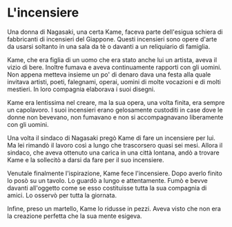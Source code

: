 # L'incensiere

Una donna di Nagasaki, una certa Kame, faceva parte dell'esigua schiera di fabbricanti di incensieri del Giappone. Questi incensieri sono opere d'arte da usarsi soltanto in una sala da tè o davanti a un reliquiario di famiglia.

Kame, che era figlia di un uomo che era stato anche lui un artista, aveva il vizio di bere. Inoltre fumava e aveva continuamente rapporti con gli uomini. Non appena metteva insieme un po' di denaro dava una festa alla quale invitava artisti, poeti, falegnami, operai, uomini di molte vocazioni e di molti mestieri. In loro compagnia elaborava i suoi disegni.

Kame era lentissima nel creare, ma la sua opera, una volta finita, era sempre un capolavoro. I suoi incensieri erano gelosamente custoditi in case dove le donne non bevevano, non fumavano e non si accompagnavano liberamente con gli uomini.

Una volta il sindaco di Nagasaki pregò Kame di fare un incensiere per lui. Ma lei rimandò il lavoro così a lungo che trascorsero quasi sei mesi. Allora il sindaco, che aveva ottenuto una carica in una città lontana, andò a trovare Kame e la sollecitò a darsi da fare per il suo incensiere.

Venutale finalmente l'ispirazione, Kame fece l'incensiere. Dopo averlo finito lo posò su un tavolo. Lo guardò a lungo e attentamente. Fumò e bevve davanti all'oggetto come se esso costituisse tutta la sua compagnia di amici. Lo osservò per tutta la giornata.

Infine, preso un martello, Kame lo ridusse in pezzi. Aveva visto che non era la creazione perfetta che la sua mente esigeva.